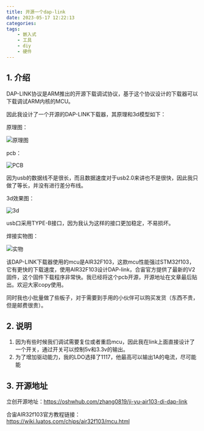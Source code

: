 ```yaml
---
title: 开源一个dap-link
date: 2023-05-17 12:22:13
categories:
tags:
    - 嵌入式
    - 工具
    - diy
    - 硬件
---
```


## 1. 介绍

DAP-LINK协议是ARM推出的开源下载调试协议，基于这个协议设计的下载器可以下载调试ARM内核的MCU。

因此我设计了一个开源的DAP-LINK下载器，其原理和3d模型如下：

原理图：

![原理图](https://imgs.boringhex.top/blog/202305090127735.png)

<!-- more -->

pcb：

![PCB](https://imgs.boringhex.top/blog/202305090128743.png)

因为usb的数据线不是很长，而且数据速度对于usb2.0来讲也不是很快，因此我只做了等长，并没有进行差分布线。

3d效果图：

![3d](https://imgs.boringhex.top/blog/202305090128227.png)

usb口采用TYPE-B接口，因为我认为这样的接口更加稳定，不易损坏。

焊接实物图：

![实物](https://imgs.boringhex.top/blog/202305090128459.png)

该DAP-LINK下载器使用的mcu是AIR32F103，这款mcu性能强过STM32f103，它有更快的下载速度，使用AIR32F103设计DAP-link，合宙官方提供了最新的V2固件，这个固件下载程序非常快。我已经将这个pcb开源，开源地址在文章最后贴出。欢迎大家copy使用。

同时我也小批量做了些板子，对于需要到手用的小伙伴可以购买发货（东西不贵，但是邮费很贵）。

## 2. 说明

1. 因为有些时候我们调试需要复位或者重启mcu，因此我在link上面直接设计了一个开关，通过开关可以控制5v和3.3v的输出。
2. 为了增加驱动能力，我的LDO选择了1117，他最高可以输出1A的电流，尽可能能

## 3. 开源地址

立创开源地址：https://oshwhub.com/zhang0819/ji-yu-air103-di-dap-link

合宙AIR32f103官方教程链接：https://wiki.luatos.com/chips/air32f103/mcu.html
